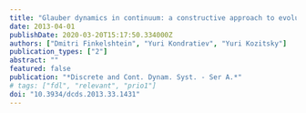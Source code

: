 ```yaml
---
title: "Glauber dynamics in continuum: a constructive approach to evolution of states"
date: 2013-04-01
publishDate: 2020-03-20T15:17:50.334000Z
authors: ["Dmitri Finkelshtein", "Yuri Kondratiev", "Yuri Kozitsky"]
publication_types: ["2"]
abstract: ""
featured: false
publication: "*Discrete and Cont. Dynam. Syst. - Ser A.*"
# tags: ["fdl", "relevant", "prio1"]
doi: "10.3934/dcds.2013.33.1431"
---
```


